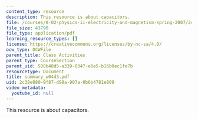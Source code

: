 ```yaml
---
content_type: resource
description: This resource is about capacitors.
file: /courses/8-02-physics-ii-electricity-and-magnetism-spring-2007/2c38e8809f87d98a907a0b6b4781e809_summary_w04d3.pdf
file_size: 43790
file_type: application/pdf
learning_resource_types: []
license: https://creativecommons.org/licenses/by-nc-sa/4.0/
ocw_type: OCWFile
parent_title: Class Activities
parent_type: CourseSection
parent_uid: 588b48d5-a339-0347-e6e5-b16b0ec1fe7b
resourcetype: Document
title: summary_w04d3.pdf
uid: 2c38e880-9f87-d98a-907a-0b6b4781e809
video_metadata:
  youtube_id: null
---
```

This resource is about capacitors.